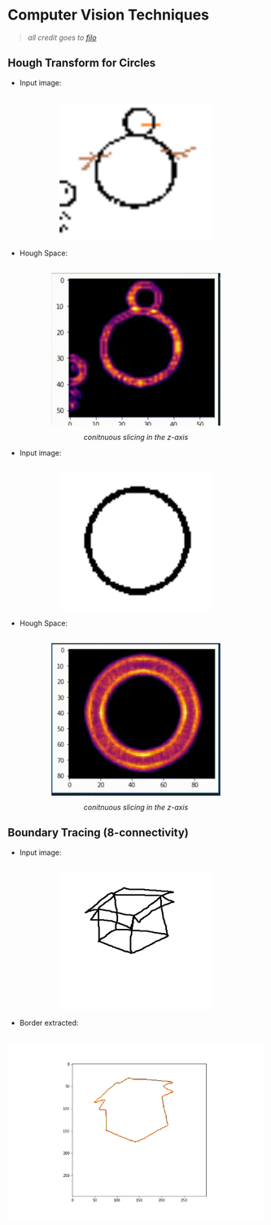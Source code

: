 # Computer Vision Techniques

> *all credit goes to [filo](https://github.com/FilobaterGeorge)*

## Hough Transform for Circles

* Input image:

<p align="center"><br>
    <img src="images/filo++.png" width="300" height="270"/> <br>
</P>

* Hough Space:

<figure>
<p align="center"><br>
    <img align="center" src="images/inferno-slow.gif" /> <br>
    <figcaption align="center"><i> conitnuous slicing in the z-axis </i> </figcaption>
</P>
</figure>

* Input image:

<p align="center"><br>
    <img src="images/circle.PNG" width="300" height="270"/> <br>
</P>

* Hough Space:

<figure>
<p align="center"><br>
    <img align="center" src="images/output.gif" /> <br>
    <figcaption align="center"><i> conitnuous slicing in the z-axis </i> </figcaption>
</P>
</figure>

## Boundary Tracing (8-connectivity)

* Input image:

<p align="center"><br>
    <img src="images/box.png" width="300" height="270"/> <br>
</P>

* Border extracted:

<p align="center"><br>
    <img src="images/hat.png" /> <br>
</P>